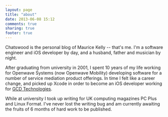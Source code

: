 ```yaml
---
layout: page
title: "about"
date: 2013-06-08 15:12
comments: true
sharing: true
footer: true
---
```


Chatswood is the personal blog of Maurice Kelly -- that's me. I'm a software engineer and iOS developer by day, and a husband, father and musician by night.

After graduating from university in 2001, I spent 10 years of my life working for Openwave Systems (now Openwave Mobility) developing software for a number of service mediation product offerings. In time I felt like a career change, and picked up Xcode in order to become an iOS developer working for [GCD Technologies](http://www.gcdtech.com/).

While at university I took up writing for UK computing magazines PC Plus and Linux Format. I've never lost the writing bug and am currently awaiting the fruits of 6 months of hard work to be published.